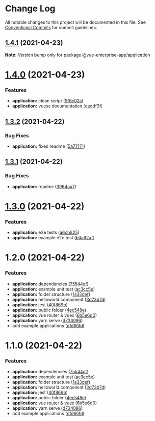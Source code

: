 # Change Log

All notable changes to this project will be documented in this file.
See [Conventional Commits](https://conventionalcommits.org) for commit guidelines.

## [1.4.1](https://github.com/Formonsus/vue-enterprise-app/compare/@vue-enterprise-app/application@1.4.0...@vue-enterprise-app/application@1.4.1) (2021-04-23)

**Note:** Version bump only for package @vue-enterprise-app/application





# [1.4.0](https://github.com/Formonsus/vue-enterprise-app/compare/@vue-enterprise-app/application@1.3.2...@vue-enterprise-app/application@1.4.0) (2021-04-23)


### Features

* **application:** clean script ([5f6c02a](https://github.com/Formonsus/vue-enterprise-app/commit/5f6c02a3fcd8014fec0d0a61fa010459f0a85122))
* **application:** vuese documentation ([caddf3f](https://github.com/Formonsus/vue-enterprise-app/commit/caddf3fb2f6bba9f3283e60c1ffea6954aa0211c))





## [1.3.2](https://github.com/Formonsus/vue-enterprise-app/compare/@vue-enterprise-app/application@1.3.1...@vue-enterprise-app/application@1.3.2) (2021-04-22)


### Bug Fixes

* **application:** fixed readme ([5a77171](https://github.com/Formonsus/vue-enterprise-app/commit/5a771714c4a5e98c5af219926f98fd0533b2181f))





## [1.3.1](https://github.com/Formonsus/vue-enterprise-app/compare/@vue-enterprise-app/application@1.3.0...@vue-enterprise-app/application@1.3.1) (2021-04-22)


### Bug Fixes

* **application:** readme ([3964aa7](https://github.com/Formonsus/vue-enterprise-app/commit/3964aa717862d7ac3ddec436152ecbd8c40383ac))





# [1.3.0](https://github.com/Formonsus/vue-enterprise-app/compare/@vue-enterprise-app/application@1.2.0...@vue-enterprise-app/application@1.3.0) (2021-04-22)


### Features

* **application:** e2e tests ([a6cb825](https://github.com/Formonsus/vue-enterprise-app/commit/a6cb8255d646c97a2752413f2e5b178945b0343d))
* **application:** example e2e test ([b0a62af](https://github.com/Formonsus/vue-enterprise-app/commit/b0a62afcc6b41175f3b9dce3150f4aa550372c32))





# 1.2.0 (2021-04-22)


### Features

* **application:** dependencies ([75544cf](https://github.com/Formonsus/vue-enterprise-app/commit/75544cff4807235a5efb2a1bd34450703867c33d))
* **application:** example unit test ([ac3cc5e](https://github.com/Formonsus/vue-enterprise-app/commit/ac3cc5e876ace78048cc9f3ab07ae3d0ecaf760b))
* **application:** folder structure ([1a33def](https://github.com/Formonsus/vue-enterprise-app/commit/1a33def9234991b2e6c6a5a10d7c70268799c6d9))
* **application:** helloworld component ([3d73d7d](https://github.com/Formonsus/vue-enterprise-app/commit/3d73d7dfffa082e0fd0f9b4e120832b67011697e))
* **application:** jest ([40f869b](https://github.com/Formonsus/vue-enterprise-app/commit/40f869bcadd4ed6b837b266f76dc1132dd7954e5))
* **application:** public folder ([4ec548e](https://github.com/Formonsus/vue-enterprise-app/commit/4ec548ec1c3fbe52750e1fda4089832bcb79910e))
* **application:** vue router & vuex ([6b5e6d0](https://github.com/Formonsus/vue-enterprise-app/commit/6b5e6d027ad8cc70dd14b95638907e64d370182d))
* **application:** yarn serve ([d734096](https://github.com/Formonsus/vue-enterprise-app/commit/d7340968d3ca451c9e8117ad0687236a16fbefe6))
* add example applications ([dfd66fd](https://github.com/Formonsus/vue-enterprise-app/commit/dfd66fdf4deb368029654aceb815de796ac29e8a))





# 1.1.0 (2021-04-22)


### Features

* **application:** dependencies ([75544cf](https://github.com/Formonsus/vue-enterprise-app/commit/75544cff4807235a5efb2a1bd34450703867c33d))
* **application:** example unit test ([ac3cc5e](https://github.com/Formonsus/vue-enterprise-app/commit/ac3cc5e876ace78048cc9f3ab07ae3d0ecaf760b))
* **application:** folder structure ([1a33def](https://github.com/Formonsus/vue-enterprise-app/commit/1a33def9234991b2e6c6a5a10d7c70268799c6d9))
* **application:** helloworld component ([3d73d7d](https://github.com/Formonsus/vue-enterprise-app/commit/3d73d7dfffa082e0fd0f9b4e120832b67011697e))
* **application:** jest ([40f869b](https://github.com/Formonsus/vue-enterprise-app/commit/40f869bcadd4ed6b837b266f76dc1132dd7954e5))
* **application:** public folder ([4ec548e](https://github.com/Formonsus/vue-enterprise-app/commit/4ec548ec1c3fbe52750e1fda4089832bcb79910e))
* **application:** vue router & vuex ([6b5e6d0](https://github.com/Formonsus/vue-enterprise-app/commit/6b5e6d027ad8cc70dd14b95638907e64d370182d))
* **application:** yarn serve ([d734096](https://github.com/Formonsus/vue-enterprise-app/commit/d7340968d3ca451c9e8117ad0687236a16fbefe6))
* add example applications ([dfd66fd](https://github.com/Formonsus/vue-enterprise-app/commit/dfd66fdf4deb368029654aceb815de796ac29e8a))
